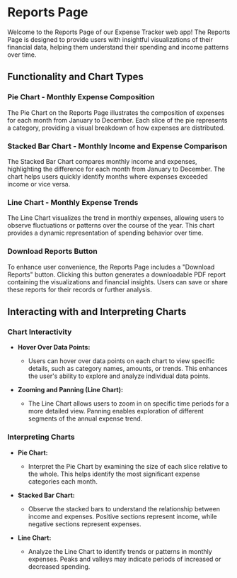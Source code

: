 # Reports Page

Welcome to the Reports Page of our Expense Tracker web app! The Reports Page is designed to provide users with insightful visualizations of their financial data, helping them understand their spending and income patterns over time.

## Functionality and Chart Types

### Pie Chart - Monthly Expense Composition

The Pie Chart on the Reports Page illustrates the composition of expenses for each month from January to December. Each slice of the pie represents a category, providing a visual breakdown of how expenses are distributed.

### Stacked Bar Chart - Monthly Income and Expense Comparison

The Stacked Bar Chart compares monthly income and expenses, highlighting the difference for each month from January to December. The chart helps users quickly identify months where expenses exceeded income or vice versa.

### Line Chart - Monthly Expense Trends

The Line Chart visualizes the trend in monthly expenses, allowing users to observe fluctuations or patterns over the course of the year. This chart provides a dynamic representation of spending behavior over time.

### Download Reports Button

To enhance user convenience, the Reports Page includes a "Download Reports" button. Clicking this button generates a downloadable PDF report containing the visualizations and financial insights. Users can save or share these reports for their records or further analysis.

## Interacting with and Interpreting Charts

### Chart Interactivity

- **Hover Over Data Points:**

  - Users can hover over data points on each chart to view specific details, such as category names, amounts, or trends. This enhances the user's ability to explore and analyze individual data points.

- **Zooming and Panning (Line Chart):**
  - The Line Chart allows users to zoom in on specific time periods for a more detailed view. Panning enables exploration of different segments of the annual expense trend.

### Interpreting Charts

- **Pie Chart:**

  - Interpret the Pie Chart by examining the size of each slice relative to the whole. This helps identify the most significant expense categories each month.

- **Stacked Bar Chart:**

  - Observe the stacked bars to understand the relationship between income and expenses. Positive sections represent income, while negative sections represent expenses.

- **Line Chart:**
  - Analyze the Line Chart to identify trends or patterns in monthly expenses. Peaks and valleys may indicate periods of increased or decreased spending.
